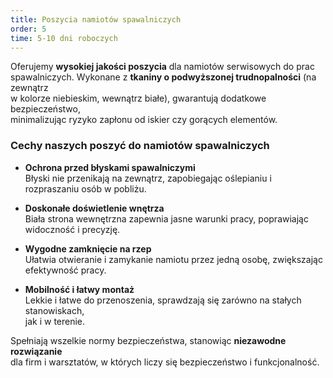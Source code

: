 ```yaml
---
title: Poszycia namiotów spawalniczych
order: 5
time: 5-10 dni roboczych
---
```


Oferujemy **wysokiej jakości poszycia** dla namiotów serwisowych do prac  
spawalniczych. Wykonane z **tkaniny o podwyższonej trudnopalności** (na
zewnątrz  
w kolorze niebieskim, wewnątrz białe), gwarantują dodatkowe bezpieczeństwo,  
minimalizując ryzyko zapłonu od iskier czy gorących elementów.

### Cechy naszych poszyć do namiotów spawalniczych

- **Ochrona przed błyskami spawalniczymi**  
  Błyski nie przenikają na zewnątrz, zapobiegając oślepianiu i rozpraszaniu osób
  w pobliżu.

- **Doskonałe doświetlenie wnętrza**  
  Biała strona wewnętrzna zapewnia jasne warunki pracy, poprawiając widoczność i
  precyzję.

- **Wygodne zamknięcie na rzep**  
  Ułatwia otwieranie i zamykanie namiotu przez jedną osobę, zwiększając
  efektywność pracy.

- **Mobilność i łatwy montaż**  
  Lekkie i łatwe do przenoszenia, sprawdzają się zarówno na stałych
  stanowiskach,  
  jak i w terenie.

Spełniają wszelkie normy bezpieczeństwa, stanowiąc **niezawodne rozwiązanie**  
dla firm i warsztatów, w których liczy się bezpieczeństwo i funkcjonalność.
